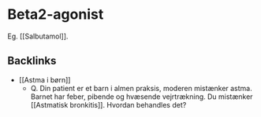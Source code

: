 # Beta2-agonist
Eg. [[Salbutamol]].

## Backlinks
* [[Astma i børn]]
	* Q. Din patient er et barn i almen praksis, moderen mistænker astma. Barnet har feber, pibende og hvæsende vejrtrækning. Du mistænker [[Astmatisk bronkitis]]. Hvordan behandles det?

<!-- #anki/deck/Medicine #anki/tag/med/Pharmacology -->

<!-- {BearID:78373750-3B2A-4CB6-882F-DA61A6622D29-3083-000009B61C6B1970} -->
